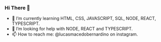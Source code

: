 ### Hi There 👋


- 🌱 I’m currently learning HTML, CSS, JAVASCRIPT, SQL, NODE, REACT, TYPESCRIPT.
- 🤔 I’m looking for help with NODE, REACT and TYPESCRIPT.
- 📫 How to reach me: @lucasmacedobernardino on instagram.

